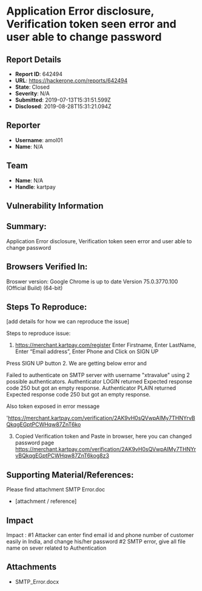 # Application Error disclosure, Verification token seen error and user able to change password

## Report Details
- **Report ID**: 642494
- **URL**: https://hackerone.com/reports/642494
- **State**: Closed
- **Severity**: N/A
- **Submitted**: 2019-07-13T15:31:51.599Z
- **Disclosed**: 2019-08-28T15:31:21.094Z

## Reporter
- **Username**: amol01
- **Name**: N/A

## Team
- **Name**: N/A
- **Handle**: kartpay

## Vulnerability Information
## Summary:
Application Error disclosure, Verification token seen error and user able to change password

## Browsers Verified In:

Broswer version:
Google Chrome is up to date
Version 75.0.3770.100 (Official Build) (64-bit)

## Steps To Reproduce:
[add details for how we can reproduce the issue]

  Steps to reproduce issue:
1.	https://merchant.kartpay.com/register
Enter Firstname, Enter LastName, Enter “Email address”, Enter Phone and Click on SIGN UP

Press SIGN UP button
2.	We are getting below error and 

Failed to authenticate on SMTP server with username "xtravalue" using 2 possible authenticators.
Authenticator LOGIN returned Expected response code 250 but got an empty response. Authenticator PLAIN returned Expected response code 250 but got an empty response.

Also token exposed in error message

'https://merchant.kartpay.com/verification/2AK9vH0sQVwpAIMy7THNYrvBQkqgEGptPCWHqw87ZnT6ko

3. Copied Verification token and Paste in browser, here you can changed password page
  https://merchant.kartpay.com/verification/2AK9vH0sQVwpAIMy7THNYrvBQkqgEGptPCWHqw87ZnT6kog8z3



## Supporting Material/References:
Please find attachment SMTP Error.doc

  * [attachment / reference]

## Impact

Impact : 
#1 Attacker can enter find email id and phone number of customer easily in India, and change his/her password
#2  SMTP error, give all file name on sever related to Authentication

## Attachments
- SMTP_Error.docx
